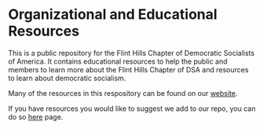 # Organizational and Educational Resources

This is a public repository for the Flint Hills Chapter of Democratic Socialists of America. It contains educational resources to help the public and members to learn more about the Flint Hills Chapter of DSA and resources to learn about democratic socialism. 

Many of the resources in this respository can be found on our [website](https://www.fhdsa.org).

If you have resources you would like to suggest we add to our repo, you can do so [here](https://github.com/flinthillsdsa/resources/issues/new?template=resource-suggestion.yml) page.
